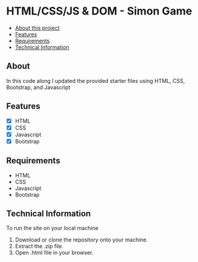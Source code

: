 # HTML/CSS/JS & DOM - Simon Game

- [About this project](#about)
- [Features](#features)
- [Requirements](#requirements)
- [Technical Information](#technical_information)

<a name="about"></a>
## About
In this code along I updated the provided starter files using
HTML, CSS, Bootstrap, and Javascript

<a name="features"></a>
## Features
- [x] HTML
- [x] CSS
- [x] Javascript
- [x] Bootstrap

<a name="requirements"></a>
## Requirements
- HTML
- CSS
- Javascript
- Bootstrap

<a name="technical_information"></a>
## Technical Information

To run the site on your local machine

1. Download or clone the repository onto your machine.
2. Extract the .zip file.
3. Open .html file in your browser.
